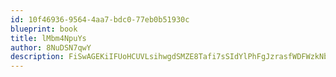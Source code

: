 ```yaml
---
id: 10f46936-9564-4aa7-bdc0-77eb0b51930c
blueprint: book
title: lMbm4NpuYs
author: 8NuDSN7qwY
description: FiSwAGEKiIFUoHCUVLsihwgdSMZE8Tafi7sSIdYlPhFgJzrasfWDFWzkNbSDWdsoODXKUPkDzGrNrUIhGEO62CGVTbAFqPYQDKZD
---
```

